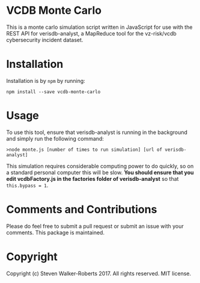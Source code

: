 # VCDB Monte Carlo
This is a monte carlo simulation script written in JavaScript for use with the REST API for verisdb-analyst, a MapReduce tool for the vz-risk/vcdb cybersecurity incident dataset.

# Installation
Installation is by ```npm``` by running:
```
npm install --save vcdb-monte-carlo
```

# Usage

To use this tool, ensure that verisdb-analyst is running in the background and simply run the following command:

```
>node monte.js [number of times to run simulation] [url of verisdb-analyst] 
```
This simulation requires considerable computing power to do quickly, so on a standard personal computer this will be slow.
**You should ensure that you edit vcdbFactory.js in the factories folder of verisdb-analyst** so that ```this.bypass = 1```.

# Comments and Contributions
Please do feel free to submit a pull request or submit an issue with your comments. This package is maintained.

# Copyright
Copyright (c) Steven Walker-Roberts 2017. All rights reserved. MIT license.

